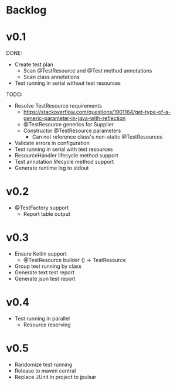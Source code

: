 # Backlog

# v0.1

DONE:
* Create test plan
  * Scan @TestResource and @Test method annotations 
  * Scan class annotations
* Test running in serial without test resources

TODO:
* Resolve TestResource requirements
  * https://stackoverflow.com/questions/1901164/get-type-of-a-generic-parameter-in-java-with-reflection
  * @TestResource generics for Supplier<TestResource>
  * Constructor @TestResource parameters
    * Can not reference class's non-static @TestResources
* Validate errors in configuration
* Test running in serial with test resources
* ResourceHandler lifecycle method support
* Test annotation lifecycle method support 
* Generate runtime log to stdout

# v0.2

* @TestFactory support
  * Report table output

# v0.3
* Ensure Kotlin support
  * @TestResource builder () -> TestResource
* Group test running by class
* Generate text test report
* Generate json test report

# v0.4
* Test running in parallel
  * Resource reserving

# v0.5

* Randomize test running
* Release to maven central
* Replace JUnit in project to jpulsar